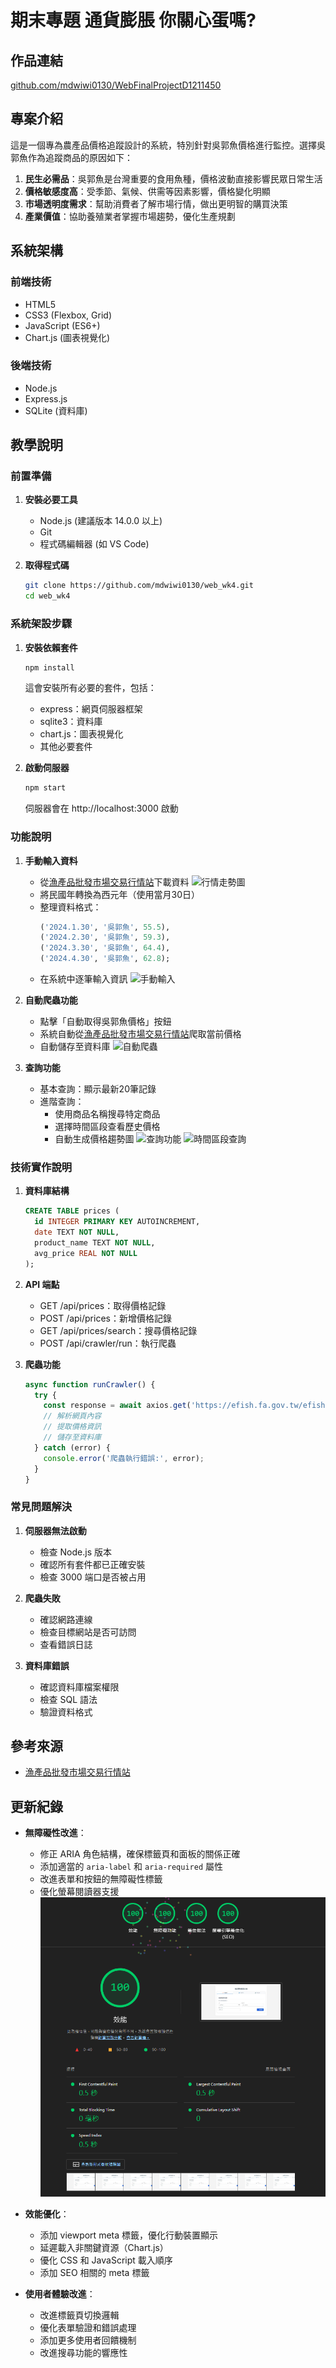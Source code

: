 # 期末專題 通貨膨脹 你關心蛋嗎?

## 作品連結
[github.com/mdwiwi0130/WebFinalProjectD1211450](https://github.com/mdwiwi0130/WebFinalProjectD1211450)

## 專案介紹

這是一個專為農產品價格追蹤設計的系統，特別針對吳郭魚價格進行監控。選擇吳郭魚作為追蹤商品的原因如下：

1. **民生必需品**：吳郭魚是台灣重要的食用魚種，價格波動直接影響民眾日常生活
2. **價格敏感度高**：受季節、氣候、供需等因素影響，價格變化明顯
3. **市場透明度需求**：幫助消費者了解市場行情，做出更明智的購買決策
4. **產業價值**：協助養殖業者掌握市場趨勢，優化生產規劃

## 系統架構

### 前端技術
- HTML5
- CSS3 (Flexbox, Grid)
- JavaScript (ES6+)
- Chart.js (圖表視覺化)

### 後端技術
- Node.js
- Express.js
- SQLite (資料庫)

## 教學說明

### 前置準備

1. **安裝必要工具**
   - Node.js (建議版本 14.0.0 以上)
   - Git
   - 程式碼編輯器 (如 VS Code)

2. **取得程式碼**
   ```bash
   git clone https://github.com/mdwiwi0130/web_wk4.git
   cd web_wk4
   ```

### 系統架設步驟

1. **安裝依賴套件**
   ```bash
   npm install
   ```
   這會安裝所有必要的套件，包括：
   - express：網頁伺服器框架
   - sqlite3：資料庫
   - chart.js：圖表視覺化
   - 其他必要套件

2. **啟動伺服器**
   ```bash
   npm start
   ```
   伺服器會在 http://localhost:3000 啟動

### 功能說明

1. **手動輸入資料**
   - 從[漁產品批發市場交易行情站](https://efish.fa.gov.tw/efish/statistics/trendchart.htm)下載資料
   ![行情走勢圖](https://hackmd.io/_uploads/ryQ-4gwzlx.png)
   - 將民國年轉換為西元年（使用當月30日）
   - 整理資料格式：
     ```sql
     ('2024.1.30', '吳郭魚', 55.5),
     ('2024.2.30', '吳郭魚', 59.3),
     ('2024.3.30', '吳郭魚', 64.4),
     ('2024.4.30', '吳郭魚', 62.8);
     ```
   - 在系統中逐筆輸入資訊
   ![手動輸入](https://hackmd.io/_uploads/SJbBFxDMeg.png)

2. **自動爬蟲功能**
   - 點擊「自動取得吳郭魚價格」按鈕
   - 系統自動從[漁產品批發市場交易行情站](https://efish.fa.gov.tw/efish/statistics/simplechart.htm)爬取當前價格
   - 自動儲存至資料庫
   ![自動爬蟲](https://hackmd.io/_uploads/BJ9q9gvfge.png)

3. **查詢功能**
   - 基本查詢：顯示最新20筆記錄
   - 進階查詢：
     - 使用商品名稱搜尋特定商品
     - 選擇時間區段查看歷史價格
     - 自動生成價格趨勢圖
   ![查詢功能](https://hackmd.io/_uploads/HyQw2xPGlx.png)
   ![時間區段查詢](https://hackmd.io/_uploads/Bki1pePMex.png)

### 技術實作說明

1. **資料庫結構**
   ```sql
   CREATE TABLE prices (
     id INTEGER PRIMARY KEY AUTOINCREMENT,
     date TEXT NOT NULL,
     product_name TEXT NOT NULL,
     avg_price REAL NOT NULL
   );
   ```

2. **API 端點**
   - GET /api/prices：取得價格記錄
   - POST /api/prices：新增價格記錄
   - GET /api/prices/search：搜尋價格記錄
   - POST /api/crawler/run：執行爬蟲

3. **爬蟲功能**
   ```javascript
   async function runCrawler() {
     try {
       const response = await axios.get('https://efish.fa.gov.tw/efish/statistics/simplechart.htm');
       // 解析網頁內容
       // 提取價格資訊
       // 儲存至資料庫
     } catch (error) {
       console.error('爬蟲執行錯誤:', error);
     }
   }
   ```

### 常見問題解決

1. **伺服器無法啟動**
   - 檢查 Node.js 版本
   - 確認所有套件都已正確安裝
   - 檢查 3000 端口是否被占用

2. **爬蟲失敗**
   - 確認網路連線
   - 檢查目標網站是否可訪問
   - 查看錯誤日誌

3. **資料庫錯誤**
   - 確認資料庫檔案權限
   - 檢查 SQL 語法
   - 驗證資料格式

## 參考來源
- [漁產品批發市場交易行情站](https://efish.fa.gov.tw/efish/statistics/simplechart.htm)

## 更新紀錄

- **無障礙性改進**：
  - 修正 ARIA 角色結構，確保標籤頁和面板的關係正確
  - 添加適當的 `aria-label` 和 `aria-required` 屬性
  - 改進表單和按鈕的無障礙性標籤
  - 優化螢幕閱讀器支援
  ![](lighthouse.png)

- **效能優化**：
  - 添加 viewport meta 標籤，優化行動裝置顯示
  - 延遲載入非關鍵資源（Chart.js）
  - 優化 CSS 和 JavaScript 載入順序
  - 添加 SEO 相關的 meta 標籤

- **使用者體驗改進**：
  - 改進標籤頁切換邏輯
  - 優化表單驗證和錯誤處理
  - 添加更多使用者回饋機制
  - 改進搜尋功能的響應性
